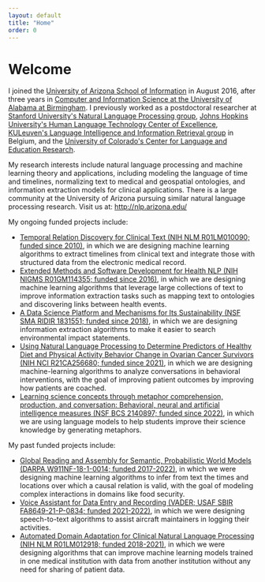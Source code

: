 ```yaml
---
layout: default
title: "Home"
order: 0
---
```


# Welcome #

I joined the [University of Arizona School of Information](http://ischool.arizona.edu/) in August 2016, after three years in [Computer and Information Science at the University of Alabama at Birmingham](https://cis.uab.edu/).
I previously worked as a postdoctoral researcher at
[Stanford University's Natural Language Processing group](http://nlp.stanford.edu),
[Johns Hopkins University's Human Language Technology Center of Excellence](http://hltcoe.jhu.edu/),
[KULeuven's Language Intelligence and Information Retrieval group](http://liir.cs.kuleuven.be/) in Belgium,
and the [University of Colorado's Center for Language and Education Research](https://www.colorado.edu/lab/clear/).

My research interests include natural language processing and machine learning theory and applications, including modeling the language of time and timelines, normalizing text to medical and geospatial ontologies, and information extraction models for clinical applications.
There is a large community at the University of Arizona pursuing similar natural language processing research. Visit us at: <http://nlp.arizona.edu/>

My ongoing funded projects include:

* [Temporal Relation Discovery for Clinical Text (NIH NLM R01LM010090; funded since 2010)](https://reporter.nih.gov/project-details/9735964), in which we are designing machine learning algorithms to extract timelines from clinical text and integrate those with structured data from the electronic medical record.
* [Extended Methods and Software Development for Health NLP (NIH NIGMS R01GM114355; funded since 2016)](https://reporter.nih.gov/project-details/10209178), in which we are designing machine learning algorithms that leverage large collections of text to improve information extraction tasks such as mapping text to ontologies and discovering links between health events.
* [A Data Science Platform and Mechanisms for Its Sustainability (NSF SMA RIDIR 1831551; funded since 2018)](https://www.nsf.gov/awardsearch/showAward?AWD_ID=1831551), in which we are designing information extraction algorithms to make it easier to search environmental impact statements.
* [Using Natural Language Processing to Determine Predictors of Healthy Diet and Physical Activity Behavior Change in Ovarian Cancer Survivors (NIH NCI R21CA256680; funded since 2021)](https://reporter.nih.gov/project-details/10510666), in which we are designing machine-learning algorithms to analyze conversations in behavioral interventions, with the goal of improving patient outcomes by improving how patients are coached.
* [Learning science concepts through metaphor comprehension, production, and conversation: Behavioral, neural and artificial intelligence measures (NSF BCS 2140897; funded since 2022)](https://www.nsf.gov/awardsearch/showAward?AWD_ID=2140897), in which we are using language models to help students improve their science knowledge by generating metaphors.

My past funded projects include:

* [Global Reading and Assembly for Semantic, Probabilistic World Models (DARPA W911NF-18-1-0014; funded 2017-2022)](https://www.darpa.mil/program/world-modelers), in which we were designing machine learning algorithms to infer from text the times and locations over which a causal relation is valid, with the goal of modeling complex interactions in domains like food security.
* [Voice Assistant for Data Entry and Recording (VADER; USAF SBIR FA8649-21-P-0834; funded 2021-2022)](https://www.sbir.gov/node/2165081), in which we were designing speech-to-text algorithms to assist aircraft maintainers in logging their activities.
* [Automated Domain Adaptation for Clinical Natural Language Processing (NIH NLM R01LM012918; funded 2018-2021)](https://reporter.nih.gov/project-details/9579181), in which we were designing algorithms that can improve machine learning models trained in one medical institution with data from another institution without any need for sharing of patient data.
